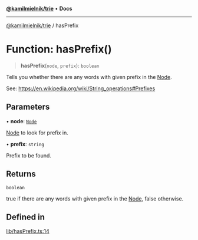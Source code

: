 [**@kamilmielnik/trie**](../README.md) • **Docs**

***

[@kamilmielnik/trie](../README.md) / hasPrefix

# Function: hasPrefix()

> **hasPrefix**(`node`, `prefix`): `boolean`

Tells you whether there are any words with given prefix in the [Node](../interfaces/Node.md).

See: https://en.wikipedia.org/wiki/String_operations#Prefixes

## Parameters

• **node**: [`Node`](../interfaces/Node.md)

[Node](../interfaces/Node.md) to look for prefix in.

• **prefix**: `string`

Prefix to be found.

## Returns

`boolean`

true if there are any words with given prefix in the [Node](../interfaces/Node.md), false otherwise.

## Defined in

[lib/hasPrefix.ts:14](https://github.com/kamilmielnik/trie/blob/master/src/lib/hasPrefix.ts#L14)
